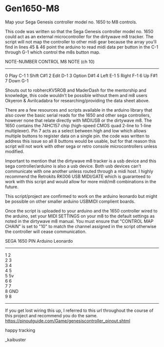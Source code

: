 # Gen1650-M8
Map your Sega Genesis controller model no. 1650 to M8 controls. 

This code was written so that the Sega Genesis controller model no. 1650 could act as an external 
microcontroller for the dirtywave m8 tracker. The script will not map the controller to other midi 
gear because the array you'll find in lines 45 & 46 point the arduino to read midi data per button 
in the C-1 through G-1 which control the m8s button map. 

NOTE-NUMBER  CONTROL          M8 NOTE (ch 10)
-----------  -------          ---------------
0             Play              C-1
1             Shift             C#1
2             Edit              D-1
3             Option            D#1
4             Left              E-1
5             Right             F-1
6             Up                F#1
7             Down              G-1

Shouts out to robhercKV5ROB and MaderDash for the mentorship and knowledge, this code wouldn't be
possible without them and m8 users Okyeron & Avrilcadabra for researching/providing the data sheet 
above. 
  
There are a few resources and scripts available in the arduino library that also cover the basic 
serial reads for the 1650 and other sega controllers, however none that relate directly with 
MIDIUSB or the dirtywave m8. The 1650 contains the 74HC157 chip (high-speed CMOS quad 2-line to 
1-line multiplexer). Pin 7 acts as a select between high and low which allows multiple buttons 
to register data on a single pin. the code was written to address this issue so all 8 buttons
would be usable, but for that reason this script will not work with other sega or retro console
microcontrollers unless modified.  

Important to mention that the dirtywave m8 tracker is a usb device and this sega controller/arduino 
is also a usb device. Both usb devices can't communicate with one another unless routed through a 
midi host. I highly recommend the Retrokits RK006 USB MIDI/GATE which is guaranteed to work with 
this script and would allow for more midi/m8 combinations in the future. 

This script/project are confirmed to work on the arduino leonardo but might be possible on other
smaller arduino USBMIDI complient boards. 

Once the script is uploaded to your arduino and the 1650 controller wired to the arduino, set your MIDI 
SETTINGS on your m8 to the default settings as noted in the dirtywave m8 manual. You must ensure that 
"CONTROL MAP CHAIN" is set to "10" to match the channel assigned in the script otherwise the controller 
will cease communication.

SEGA 1650 PIN             Arduino Leonardo
-------------             ----------------
1                                 2          
2                                 3            
3                                 4           
4                                 5            
5                                 5v          
6                                 6        
7                                 7         
8                                GND       
9                                 8         
-------------             ----------------

If you get lost wiring this up, I referred to this url throughout the course of this project and recommend 
you do the same. https://pinoutguide.com/Game/genesiscontroller_pinout.shtml

happy tracking

_kaibuster 
